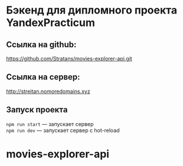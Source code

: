 
# Бэкенд для дипломного проекта YandexPracticum

## Ссылка на github:
https://github.com/Stratans/movies-explorer-api.git

## Ссылка на сервер:
http://streitan.nomoredomains.xyz

## Запуск проекта
`npm run start` — запускает сервер   
`npm run dev` — запускает сервер с hot-reload

# movies-explorer-api
